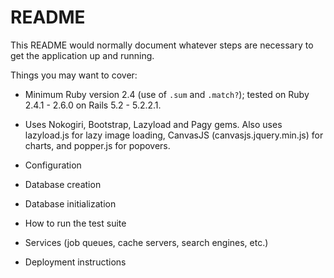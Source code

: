 # README

This README would normally document whatever steps are necessary to get the
application up and running.

Things you may want to cover:

* Minimum Ruby version 2.4 (use of `.sum` and `.match?`); tested on Ruby 2.4.1 - 2.6.0 on Rails 5.2 - 5.2.2.1.

* Uses Nokogiri, Bootstrap, Lazyload and Pagy gems. Also uses lazyload.js for lazy image loading, CanvasJS (canvasjs.jquery.min.js) for charts, and popper.js for popovers. 

* Configuration

* Database creation

* Database initialization

* How to run the test suite

* Services (job queues, cache servers, search engines, etc.)

* Deployment instructions
